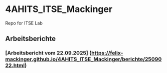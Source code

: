 # 4AHITS_ITSE_Mackinger
Repo for ITSE Lab


## Arbeitsberichte

### [Arbeitsbericht vom 22.09.2025] (https://felix-mackinger.github.io/4AHITS_ITSE_Mackinger/berichte/2509022.html)
